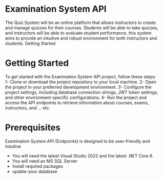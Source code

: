 # Examination System API
The Quiz System will be an online platform that allows instructors to create and manage quizzes for their courses. Students will be able to take quizzes, and instructors will be able to evaluate student performance. this system aims to provide an intuitive and robust environment for both instructors and students.
Getting Started
# Getting Started
To get started with the Examination System API project, follow these steps:
1- Clone or download the project repository to your local machine.
2- Open the project in your preferred development environment.
3- Configure the project settings, including database connection strings, JWT token settings, and other environment-specific configurations.
4- Run the project and access the API endpoints to retrieve information about courses, exams, instructors, and ... etc.
# Prerequisites
Examination System API (Endpoints) is designed to be user-friendly and intuitive 
- You will need the latest Visual Studio 2022 and the latest .NET Core 8.
- You will need an MS SQL Server
- Install required packages
- update-your database
  


